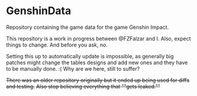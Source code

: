 # GenshinData
Repository containing the game data for the game Genshin Impact.

This repository is a work in progress between @FZFalzar and I. Also, expect things to change. And before you ask, no.

Setting this up to automatically update is impossible, as generally big patches might change the tables designs and add new ones and they have to be manually done. :( Why are we here, still to suffer?

~~There was an older repository originally but it ended up being used for diffs and testing.~~ ~~Also stop believing everything that ""gets leaked.""~~

